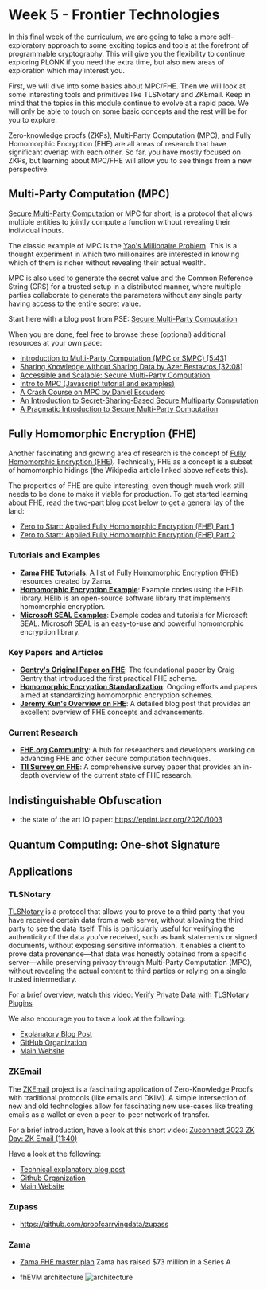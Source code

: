 # Week 5 - Frontier Technologies

In this final week of the curriculum, we are going to take a more self-exploratory approach to some exciting topics and tools at the forefront of programmable cryptography. This will give you the flexibility to continue exploring PLONK if you need the extra time, but also new areas of exploration which may interest you.

First, we will dive into some basics about MPC/FHE. Then we will look at some interesting tools and primitives like TLSNotary and ZKEmail. Keep in mind that the topics in this module continue to evolve at a rapid pace. We will only be able to touch on some basic concepts and the rest will be for you to explore.

Zero-knowledge proofs (ZKPs), Multi-Party Computation (MPC), and Fully Homomorphic Encryption (FHE) are all areas of research that have significant overlap with each other. So far, you have mostly focused on ZKPs, but learning about MPC/FHE will allow you to see things from a new perspective.

## Multi-Party Computation (MPC)

[Secure Multi-Party Computation](https://en.wikipedia.org/wiki/Secure_multi-party_computation) or MPC for short, is a protocol that allows multiple entities to jointly compute a function without revealing their individual inputs.

The classic example of MPC is the [Yao's Millionaire Problem](https://en.wikipedia.org/wiki/Yao%27s_Millionaires%27_problem). This is a thought experiment in which two millionaires are interested in knowing which of them is richer without revealing their actual wealth.

MPC is also used to generate the secret value and the Common Reference String (CRS) for a trusted setup in a distributed manner, where multiple parties collaborate to generate the parameters without any single party having access to the entire secret value.

Start here with a blog post from PSE: [Secure Multi-Party Computation](https://mirror.xyz/privacy-scaling-explorations.eth/v_KNOV_NwQwKV0tb81uBS4m-rbs-qJGvCx7WvwP4sDg)

When you are done, feel free to browse these (optional) additional resources at your own pace:

- [Introduction to Multi-Party Computation (MPC or SMPC) [5:43]](https://www.youtube.com/watch?v=90jcXCHsBF0)
- [Sharing Knowledge without Sharing Data by Azer Bestavros [32:08]](https://www.youtube.com/watch?v=P2MmO458xu4)
- [Accessible and Scalable: Secure Multi-Party Computation](https://multiparty.org/)
- [Intro to MPC (Javascript tutorial and examples)](https://github.com/multiparty/jiff/blob/master/tutorials/0-intro-to-mpc.md)
- [A Crash Course on MPC by Daniel Escudero](https://medium.com/applied-mpc/a-crash-course-on-mpc-part-0-311fae2ce184)
- [An Introduction to Secret-Sharing-Based Secure Multiparty Computation ](https://eprint.iacr.org/2022/062.pdf)
- [A Pragmatic Introduction to Secure Multi-Party Computation](https://securecomputation.org/docs/pragmaticmpc.pdf)

## Fully Homomorphic Encryption (FHE)

Another fascinating and growing area of research is the concept of [Fully Homomorphic Encryption (FHE)](https://en.wikipedia.org/wiki/Homomorphic_encryption#Fully_homomorphic_encryption). Technically, FHE as a concept is a subset of homomorphic hidings (the Wikipedia article linked above reflects this).

The properties of FHE are quite interesting, even though much work still needs to be done to make it viable for production. To get started learning about FHE, read the two-part blog post below to get a general lay of the land:

- [Zero to Start: Applied Fully Homomorphic Encryption (FHE) Part 1](https://mirror.xyz/privacy-scaling-explorations.eth/D8UHFW1t48x2liWb5wuP6LDdCRbgUH_8vOFvA0tNDJA)
- [Zero to Start: Applied Fully Homomorphic Encryption (FHE) Part 2](https://mirror.xyz/privacy-scaling-explorations.eth/wQZqa9acMdGS7LTXmKX-fR05VHfkgFf9Wrjso7XxDzs)

### Tutorials and Examples
- **[Zama FHE Tutorials](https://github.com/zama-ai/awesome-zama?tab=readme-ov-file#tutorials)**: A list of Fully Homomorphic Encryption (FHE) resources created by Zama.
- **[Homomorphic Encryption Example](https://github.com/homenc/HElib/tree/master/examples)**: Example codes using the HElib library. HElib is an open-source software library that implements homomorphic encryption.
- **[Microsoft SEAL Examples](https://github.com/Microsoft/SEAL/tree/main/native/examples)**: Example codes and tutorials for Microsoft SEAL. Microsoft SEAL is an easy-to-use and powerful homomorphic encryption library.

### Key Papers and Articles
- **[Gentry's Original Paper on FHE](https://eprint.iacr.org/2009/616.pdf)**: The foundational paper by Craig Gentry that introduced the first practical FHE scheme.
- **[Homomorphic Encryption Standardization](https://homomorphicencryption.org/standard)**: Ongoing efforts and papers aimed at standardizing homomorphic encryption schemes.
- **[Jeremy Kun's Overview on FHE](https://www.jeremykun.com/2024/05/04/fhe-overview/)**: A detailed blog post that provides an excellent overview of FHE concepts and advancements.

### Current Research
- **[FHE.org Community](https://fhe.org)**: A hub for researchers and developers working on advancing FHE and other secure computation techniques.
- **[TII Survey on FHE](https://eprint.iacr.org/2022/1602.pdf)**: A comprehensive survey paper that provides an in-depth overview of the current state of FHE research.

## Indistinguishable Obfuscation

- the state of the art IO paper:
  https://eprint.iacr.org/2020/1003

## Quantum Computing: One-shot Signature

## Applications

### TLSNotary

[TLSNotary](https://tlsnotary.org/) is a protocol that allows you to prove to a third party that you have received certain data from a web server, without allowing the third party to see the data itself. This is particularly useful for verifying the authenticity of the data you’ve received, such as bank statements or signed documents, without exposing sensitive information.
It enables a client to prove data provenance—that data was honestly obtained from a specific server—while preserving privacy through Multi-Party Computation (MPC), without revealing the actual content to third parties or relying on a single trusted intermediary.

For a brief overview, watch this video: [Verify Private Data with TLSNotary Plugins](https://www.youtube.com/watch?v=SDjmjiqmUFw)

We also encourage you to take a look at the following:

- [Explanatory Blog Post](https://pluto.xyz/blog/how-tlsnotary-works)
- [GitHub Organization](https://github.com/tlsnotary)
- [Main Website](https://tlsnotary.org/)

### ZKEmail

The [ZKEmail](https://github.com/zkemail) project is a fascinating application of Zero-Knowledge Proofs with traditional protocols (like emails and DKIM). A simple intersection of new and old technologies allow for fascinating new use-cases like treating emails as a wallet or even a peer-to-peer network of transfer.

For a brief introduction, have a look at this short video: [Zuconnect 2023 ZK Day: ZK Email
 (11:40)](https://www.youtube.com/watch?v=3jCKdxQ9Pfw)

Have a look at the following:

- [Technical explanatory blog post](https://blog.aayushg.com/zkemail/)
- [Github Organization](https://github.com/zkemail)
- [Main Website](https://prove.email/)

### Zupass

- https://github.com/proofcarryingdata/zupass

### Zama

- [Zama FHE master plan](https://www.zama.ai/post/zama-fhe-master-plan)
  Zama has raised $73 million in a Series A

- fhEVM architecture
  ![architecture](./assets/zama/fhevm-archit.avif)
